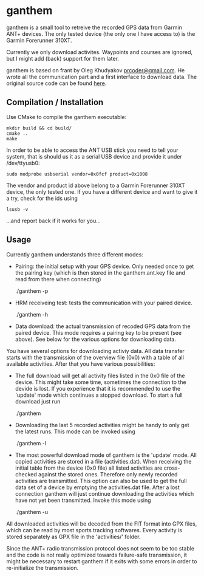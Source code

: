 ganthem
=======

ganthem is a small tool to retreive the recorded GPS data from Garmin ANT+ devices. The only tested device (the only one I have access to) is the Garmin Forerunner 310XT.

Currently we only download activites. Waypoints and courses are ignored, but I might add (back) support for them later.

ganthem is based on frant by Oleg Khudyakov <prcoder@gmail.com>. He wrote all the communication part and a first interface to download data. The original source code can be found [here](http://sourceforge.net/projects/frant/).

Compilation / Installation
--------------------------

Use CMake to compile the ganthem executable:

    mkdir build && cd build/
    cmake ..
    make

In order to be able to access the ANT USB stick you need to tell your system, that is should us it as a serial USB device and provide it under /dev/ttyusb0:

    sudo modprobe usbserial vendor=0x0fcf product=0x1008 

The vendor and product id above belong to a Garmin Forerunner 310XT device, the only tested one. If you have a different device and want to give it a try, check for the ids using

    lsusb -v

...and report back if it works for you...

Usage
-----

Currently ganthem understands three different modes:

* Pairing: the initial setup with your GPS device. Only needed once to get the pairing key (which is then stored in the ganthem.ant.key file and read from there when connecting)

    ./ganthem -p

* HRM receiveing test: tests the communication with your paired device.

    ./ganthem -h

* Data download: the actual transmission of recoded GPS data from the paired device. This mode requires a pairing key to be present (see above). See below for the various options for downloading data.

You have several options for downloading activiy data. All data transfer starts with the transmission of the overview file (0x0) with a table of all available activities. After that you have various possibilities:
* The full download will get all activity files listed in the 0x0 file of the device. This might take some time, sometimes the connection to the devide is lost. If you experience that it is recommended to use the 'update' mode which continues a stopped download. To start a full download just run

    ./ganthem

* Downloading the last 5 recorded activities might be handy to only get the latest runs. This mode can be invoked using

    ./ganthem -l

* The most powerful download mode of ganthem is the 'update' mode. All copied activities are stored in a file (activities.dat). When receiving the initial table from the device (0x0 file) all listed activities are cross-checked against the stored ones. Therefore only newly recorded activities are transmitted. This option can also be used to get the full data set of a device by emptying the activities.dat file. After a lost connection ganthem will just continue downloading the activities which have not yet been transmitted. Invoke this mode using

    ./ganthem -u

All downloaded activities will be decoded from the FIT format into GPX files, which can be read by most sports tracking softwares. Every activity is stored separately as GPX file in the 'activities/' folder.

Since the ANT+ radio transmission protocol does not seem to be too stable and the code is not really optimized towards failure-safe transmission, it might be necessary to restart ganthem if it exits with some errors in order to re-initialize the transmission.
